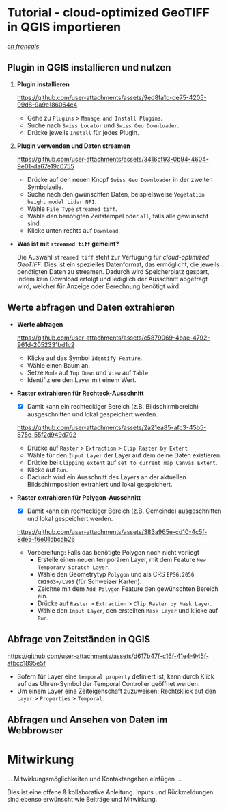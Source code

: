 # Tutorial - cloud-optimized GeoTIFF in QGIS importieren

[_en français_](./README.fr.md)

## Plugin in QGIS installieren und nutzen

1. **Plugin installieren**

    https://github.com/user-attachments/assets/9ed8fa1c-de75-4205-99d8-9a9e186064c4

    - Gehe zu `Plugins` > `Manage and Install Plugins`.
    - Suche nach `Swiss Locator` und `Swiss Geo Downloader`.
    - Drücke jeweils `Install` für jedes Plugin.

2. **Plugin verwenden und Daten streamen**

    https://github.com/user-attachments/assets/3416cf93-0b94-4604-9e01-da67e19c0755
    
    - Drücke auf den neuen Knopf `Swiss Geo Downloader` in der  zweiten Symbolzeile.
    - Suche nach den gwünschten Daten, beispielsweise `Vegetation height model Lidar NFI`.
    - Wähle `File Type` `streamed tiff`.
    - Wähle den benötigten Zeitstempel oder `all`, falls alle gewünscht sind.
    - Klicke unten rechts auf `Download`.

- **Was ist mit `streamed tiff` gemeint?**

    Die Auswahl `streamed tiff` steht zur Verfügung für *cloud-optimized GeoTIFF*. Dies ist ein spezielles Datenformat, das ermöglicht, die jeweils benötigten Daten zu streamen.
    Dadurch wird Speicherplatz gespart, indem kein Download erfolgt und lediglich der Ausschnitt abgefragt wird, welcher für Anzeige oder Berechnung benötigt wird.



## Werte abfragen und Daten extrahieren

- **Werte abfragen**

    https://github.com/user-attachments/assets/c5879069-4bae-4792-961d-2052331bd1c2

    - Klicke auf das Symbol `Identify Feature`.
    - Wähle einen Baum an.
    - Setze `Mode` auf `Top Down` und `View` auf `Table`.
    - Identifiziere den Layer mit einem Wert.

- **Raster extrahieren für Rechteck-Ausschnitt**

    - [x] Damit kann ein rechteckiger Bereich (z.B. Bildschirmbereich) ausgeschnitten und lokal gespeichert werden.
    
    https://github.com/user-attachments/assets/2a21ea85-afc3-45b5-875e-55f2d949d792

    - Drücke auf `Raster` > `Extraction` > `Clip Raster by Extent`
    - Wähle für den `Input Layer` der Layer auf dem deine Daten existieren.
    - Drücke bei `Clipping extent` auf `set to current map Canvas Extent`.
    - Klicke auf `Run`.
    - Dadurch wird ein Ausschnitt des Layers an der aktuellen Bildschirmposition extrahiert und lokal gespeichert.


- **Raster extrahieren für Polygon-Ausschnitt**

    - [x] Damit kann ein rechteckiger Bereich (z.B. Gemeinde) ausgeschnitten und lokal gespeichert werden.

    https://github.com/user-attachments/assets/383a965e-cd10-4c5f-8de5-f6e01cbcab26

    - Vorbereitung: Falls das benötigte Polygon noch nicht vorliegt
        - Erstelle einen neuen temporären Layer, mit dem Feature `New Temporary Scratch Layer`.
        - Wähle den Geometrytyp `Polygon` und als CRS `EPSG:2056 CH1903+/LV95` (für Schweizer Karten).
        - Zeichne mit dem `Add Polygon` Feature den gewünschten Bereich ein.
        - Drücke auf `Raster` > `Extraction` > `Clip Raster by Mask Layer`.
        - Wähle den `Input Layer`, den erstellten `Mask Layer` und klicke auf `Run`.

## Abfrage von Zeitständen in QGIS

https://github.com/user-attachments/assets/d617b47f-c16f-41e4-945f-afbcc1895e5f


- Sofern für Layer eine `temporal property` definiert ist, kann durch Klick auf das Uhren-Symbol der Temporal Controller geöffnet werden.
- Um einem Layer eine Zeiteigenschaft zuzuweisen: Rechtsklick auf den `Layer` > `Properties` > `Temporal`.


## Abfragen und Ansehen von Daten im Webbrowser


# Mitwirkung

... Mitwirkungsmöglichkeiten und Kontaktangaben einfügen ...

Dies ist eine offene & kollaborative Anleitung. Inputs und Rückmeldungen sind ebenso erwünscht wie Beiträge und Mitwirkung.
